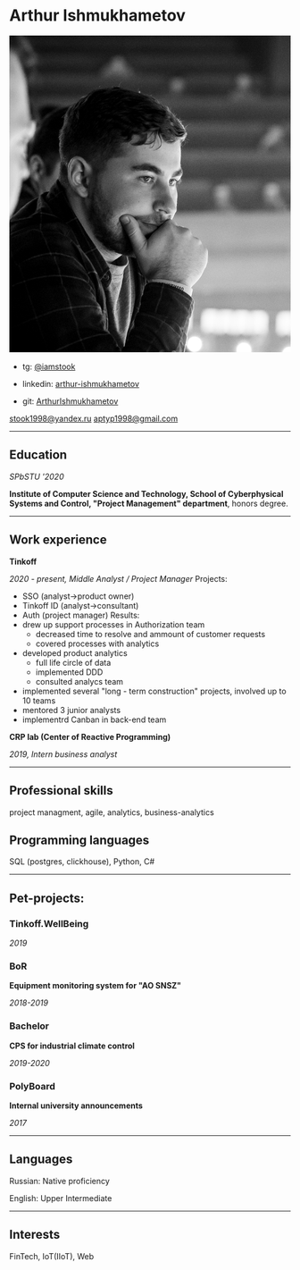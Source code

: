 # Arthur Ishmukhametov

![Arthur Ishmukhametov](/cv/pic2.jpg)

* tg: [@iamstook](https://teleg.run/iamstook)

* linkedin: [arthur-ishmukhametov](https://www.linkedin.com/in/arthur-ishmukhametov-2326b1199/)

* git: [ArthurIshmukhametov](https://github.com/ArthurIshmukhametov)

stook1998@yandex.ru
aptyp1998@gmail.com

**************************************

## Education

*SPbSTU '2020*

**Institute of Computer Science and Technology, School of Cyberphysical Systems and Control, "Project Management" department**, honors degree.

**************************************

## Work experience

**Tinkoff**

*2020 - present, Middle Analyst / Project Manager*
Projects:
- SSO (analyst->product owner)
- Tinkoff ID (analyst->consultant)
- Auth (project manager)
Results:
- drew up support processes in Authorization team
  - decreased time to resolve and ammount of customer requests
  - covered processes with analytics
- developed product analytics
  - full life circle of data
  - implemented DDD
  - consulted analycs team
- implemented several "long - term construction" projects, involved up to 10 teams
- mentored 3 junior analysts
- implementrd Canban in back-end team

**CRP lab (Center of Reactive Programming)**

*2019, Intern business analyst*


**************************************

## Professional skills

project managment, agile, analytics, business-analytics

## Programming languages

SQL (postgres, clickhouse), Python, C#

**************************************

## Pet-projects:

### Tinkoff.WellBeing

*2019*


### BoR

**Equipment monitoring system for "AO SNSZ"**

*2018-2019*


### Bachelor

**CPS for industrial climate control**

*2019-2020*


### PolyBoard

**Internal university announcements**

*2017*


**************************************

## Languages

Russian: Native proficiency 

English: Upper Intermediate

**************************************

## Interests

FinTech, IoT(IIoT), Web
